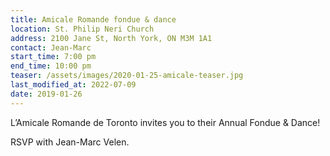 ```yaml
---
title: Amicale Romande fondue & dance
location: St. Philip Neri Church
address: 2100 Jane St, North York, ON M3M 1A1
contact: Jean-Marc
start_time: 7:00 pm
end_time: 10:00 pm
teaser: /assets/images/2020-01-25-amicale-teaser.jpg
last_modified_at: 2022-07-09
date: 2019-01-26
---
```


L’Amicale Romande de Toronto invites you to their Annual Fondue & Dance!

RSVP with Jean-Marc Velen.
